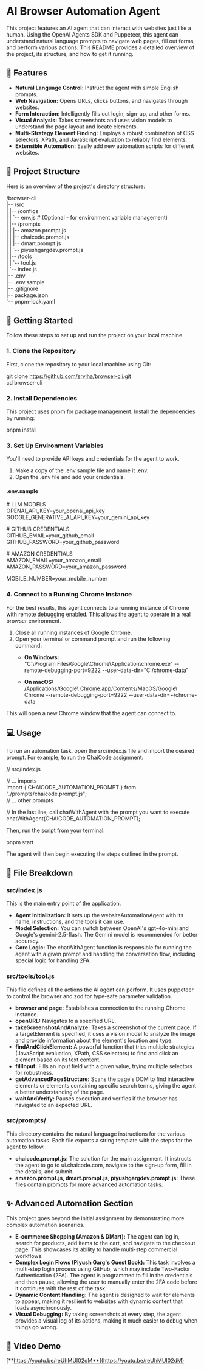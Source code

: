 # **AI Browser Automation Agent**

This project features an AI agent that can interact with websites just like a human. Using the OpenAI Agents SDK and Puppeteer, this agent can understand natural language prompts to navigate web pages, fill out forms, and perform various actions. This README provides a detailed overview of the project, its structure, and how to get it running.

## **🌟 Features**

* **Natural Language Control:** Instruct the agent with simple English prompts.  
* **Web Navigation:** Opens URLs, clicks buttons, and navigates through websites.  
* **Form Interaction:** Intelligently fills out login, sign-up, and other forms.  
* **Visual Analysis:** Takes screenshots and uses vision models to understand the page layout and locate elements.  
* **Multi-Strategy Element Finding:** Employs a robust combination of CSS selectors, XPath, and JavaScript evaluation to reliably find elements.  
* **Extensible Automation:** Easily add new automation scripts for different websites.

## **📂 Project Structure**

Here is an overview of the project's directory structure:

/browser-cli  
|-- /src  
|   |-- /configs  
|   |   \`-- env.js        \# (Optional \- for environment variable management)  
|   |-- /prompts  
|   |   |-- amazon.prompt.js  
|   |   |-- chaicode.prompt.js  
|   |   |-- dmart.prompt.js  
|   |   \`-- piyushgargdev.prompt.js  
|   |-- /tools  
|   |   \`-- tool.js  
|   \`-- index.js  
|-- .env  
|-- .env.sample  
|-- .gitignore  
|-- package.json  
\`-- pnpm-lock.yaml

## **🚀 Getting Started**

Follow these steps to set up and run the project on your local machine.

### **1\. Clone the Repository**

First, clone the repository to your local machine using Git:

git clone https://github.com/srvjha/browser-cli.git  
cd browser-cli

### **2\. Install Dependencies**

This project uses pnpm for package management. Install the dependencies by running:

pnpm install

### **3\. Set Up Environment Variables**

You'll need to provide API keys and credentials for the agent to work.

1. Make a copy of the .env.sample file and name it .env.  
2. Open the .env file and add your credentials.

#### **.env.sample**

\# LLM MODELS  
OPENAI\_API\_KEY=your\_openai\_api\_key  
GOOGLE\_GENERATIVE\_AI\_API\_KEY=your\_gemini\_api\_key

\# GITHUB CREDENTIALS  
GITHUB\_EMAIL=your\_github\_email  
GITHUB\_PASSWORD=your\_github\_password

\# AMAZON CREDENTIALS  
AMAZON\_EMAIL=your\_amazon\_email  
AMAZON\_PASSWORD=your\_amazon\_password

MOBILE\_NUMBER=your\_mobile\_number

### **4\. Connect to a Running Chrome Instance**

For the best results, this agent connects to a running instance of Chrome with remote debugging enabled. This allows the agent to operate in a real browser environment.

1. Close all running instances of Google Chrome.  
2. Open your terminal or command prompt and run the following command:  
   * **On Windows:**  
     "C:\\Program Files\\Google\\Chrome\\Application\\chrome.exe" \--remote-debugging-port=9222 \--user-data-dir="C:/chrome-data"

   * **On macOS:**  
     /Applications/Google\\ Chrome.app/Contents/MacOS/Google\\ Chrome \--remote-debugging-port=9222 \--user-data-dir=\~/chrome-data

This will open a new Chrome window that the agent can connect to.

## **💻 Usage**

To run an automation task, open the src/index.js file and import the desired prompt. For example, to run the ChaiCode assignment:

// src/index.js

// ... imports  
import { CHAICODE\_AUTOMATION\_PROMPT } from "./prompts/chaicode.prompt.js";  
// ... other prompts

// In the last line, call chatWithAgent with the prompt you want to execute  
chatWithAgent(CHAICODE\_AUTOMATION\_PROMPT);

Then, run the script from your terminal:

pnpm start

The agent will then begin executing the steps outlined in the prompt.

## **📄 File Breakdown**

### **src/index.js**

This is the main entry point of the application.

* **Agent Initialization:** It sets up the websiteAutomationAgent with its name, instructions, and the tools it can use.  
* **Model Selection:** You can switch between OpenAI's gpt-4o-mini and Google's gemini-2.5-flash. The Gemini model is recommended for better accuracy.  
* **Core Logic:** The chatWithAgent function is responsible for running the agent with a given prompt and handling the conversation flow, including special logic for handling 2FA.

### **src/tools/tool.js**

This file defines all the actions the AI agent can perform. It uses puppeteer to control the browser and zod for type-safe parameter validation.

* **browser and page:** Establishes a connection to the running Chrome instance.  
* **openURL:** Navigates to a specified URL.  
* **takeScreenshotAndAnalyze:** Takes a screenshot of the current page. If a targetElement is specified, it uses a vision model to analyze the image and provide information about the element's location and type.  
* **findAndClickElement:** A powerful function that tries multiple strategies (JavaScript evaluation, XPath, CSS selectors) to find and click an element based on its text content.  
* **fillInput:** Fills an input field with a given value, trying multiple selectors for robustness.  
* **getAdvancedPageStructure:** Scans the page's DOM to find interactive elements or elements containing specific search terms, giving the agent a better understanding of the page.  
* **waitAndVerify:** Pauses execution and verifies if the browser has navigated to an expected URL.

### **src/prompts/**

This directory contains the natural language instructions for the various automation tasks. Each file exports a string template with the steps for the agent to follow.

* **chaicode.prompt.js:** The solution for the main assignment. It instructs the agent to go to ui.chaicode.com, navigate to the sign-up form, fill in the details, and submit.  
* **amazon.prompt.js, dmart.prompt.js, piyushgargdev.prompt.js:** These files contain prompts for more advanced automation tasks.

## **✨ Advanced Automation Section**

This project goes beyond the initial assignment by demonstrating more complex automation scenarios.

* **E-commerce Shopping (Amazon & DMart):** The agent can log in, search for products, add items to the cart, and navigate to the checkout page. This showcases its ability to handle multi-step commercial workflows.  
* **Complex Login Flows (Piyush Garg's Guest Book):** This task involves a multi-step login process using GitHub, which may include Two-Factor Authentication (2FA). The agent is programmed to fill in the credentials and then pause, allowing the user to manually enter the 2FA code before it continues with the rest of the task.  
* **Dynamic Content Handling:** The agent is designed to wait for elements to appear, making it resilient to websites with dynamic content that loads asynchronously.  
* **Visual Debugging:** By taking screenshots at every step, the agent provides a visual log of its actions, making it much easier to debug when things go wrong.

## **🎥 Video Demo**

[**https://youtu.be/reUhMUI02dM**](https://youtu.be/reUhMUI02dM)
